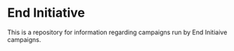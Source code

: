 # End Initiative
This is a repository for information regarding campaigns run by End Initiaive campaigns.
